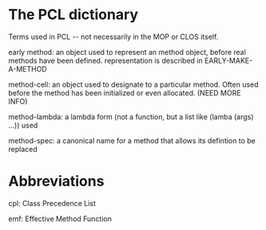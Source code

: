 # The PCL dictionary

Terms used in PCL -- not necessarily in the MOP or CLOS itself.

early method: an object used to represent an method object, before
real methods have been defined.  representation is described in
EARLY-MAKE-A-METHOD

method-cell: an object used to designate to a particular method. Often
used before the method has been initialized or even allocated.  (NEED
MORE INFO)

method-lambda: a lambda form (not a function, but a list like (lamba
(args) ...)) used 

method-spec: a canonical name for a method that allows its defintion
to be replaced


# Abbreviations

cpl: Class Precedence List

emf: Effective Method Function
